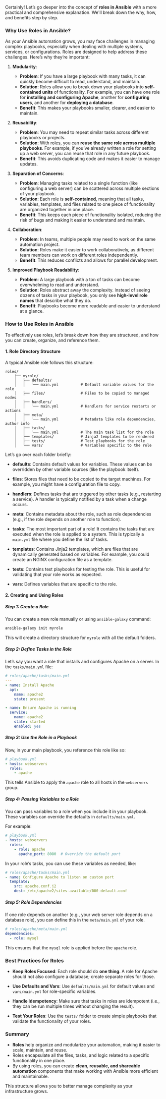 Certainly! Let’s go deeper into the concept of **roles in Ansible** with a more practical and comprehensive explanation. We'll break down the why, how, and benefits step by step.

### **Why Use Roles in Ansible?**

As your Ansible automation grows, you may face challenges in managing complex playbooks, especially when dealing with multiple systems, services, or configurations. Roles are designed to help address these challenges. Here’s why they’re important:

1. **Modularity**:
   - **Problem**: If you have a large playbook with many tasks, it can quickly become difficult to read, understand, and maintain.
   - **Solution**: Roles allow you to break down your playbooks into **self-contained units** of functionality. For example, you can have one role for **installing and configuring Apache**, another for **configuring users**, and another for **deploying a database**.
   - **Benefit**: This makes your playbooks smaller, clearer, and easier to maintain.

2. **Reusability**:
   - **Problem**: You may need to repeat similar tasks across different playbooks or projects.
   - **Solution**: With roles, you can **reuse the same role across multiple playbooks**. For example, if you’ve already written a role for setting up a web server, you can reuse that role in any future playbook.
   - **Benefit**: This avoids duplicating code and makes it easier to manage updates.

3. **Separation of Concerns**:
   - **Problem**: Managing tasks related to a single function (like configuring a web server) can be scattered across multiple sections of your playbook.
   - **Solution**: Each role is **self-contained**, meaning that all tasks, variables, templates, and files related to one piece of functionality are organized together in one place.
   - **Benefit**: This keeps each piece of functionality isolated, reducing the risk of bugs and making it easier to understand and maintain.

4. **Collaboration**:
   - **Problem**: In teams, multiple people may need to work on the same automation project.
   - **Solution**: Roles make it easier to work collaboratively, as different team members can work on different roles independently.
   - **Benefit**: This reduces conflicts and allows for parallel development.

5. **Improved Playbook Readability**:
   - **Problem**: A large playbook with a ton of tasks can become overwhelming to read and understand.
   - **Solution**: Roles abstract away the complexity. Instead of seeing dozens of tasks in your playbook, you only see **high-level role names** that describe what they do.
   - **Benefit**: Playbooks become more readable and easier to understand at a glance.

### **How to Use Roles in Ansible**

To effectively use roles, let’s break down how they are structured, and how you can create, organize, and reference them.

#### **1. Role Directory Structure**

A typical Ansible role follows this structure:

```
roles/
    ├── myrole/
    │   ├── defaults/
    │   │   └── main.yml          # Default variable values for the role
    │   ├── files/                # Files to be copied to managed nodes
    │   ├── handlers/
    │   │   └── main.yml          # Handlers for service restarts or actions
    │   ├── meta/
    │   │   └── main.yml          # Metadata like role dependencies, author info
    │   ├── tasks/
    │   │   └── main.yml          # The main task list for the role
    │   ├── templates/            # Jinja2 templates to be rendered
    │   ├── tests/                # Test playbooks for the role
    │   └── vars/                 # Variables specific to the role
```

Let’s go over each folder briefly:

- **defaults**: Contains default values for variables. These values can be overridden by other variable sources (like the playbook itself).
  
- **files**: Stores files that need to be copied to the target machines. For example, you might have a configuration file to copy.
  
- **handlers**: Defines tasks that are triggered by other tasks (e.g., restarting a service). A handler is typically notified by a task when a change occurs.
  
- **meta**: Contains metadata about the role, such as role dependencies (e.g., if the role depends on another role to function).
  
- **tasks**: The most important part of a role! It contains the tasks that are executed when the role is applied to a system. This is typically a `main.yml` file where you define the list of tasks.
  
- **templates**: Contains Jinja2 templates, which are files that are dynamically generated based on variables. For example, you could create an NGINX configuration file as a template.
  
- **tests**: Contains test playbooks for testing the role. This is useful for validating that your role works as expected.

- **vars**: Defines variables that are specific to the role.

#### **2. Creating and Using Roles**

##### **Step 1: Create a Role**
You can create a new role manually or using `ansible-galaxy` command:

```bash
ansible-galaxy init myrole
```

This will create a directory structure for `myrole` with all the default folders.

##### **Step 2: Define Tasks in the Role**

Let’s say you want a role that installs and configures Apache on a server. In the `tasks/main.yml` file:

```yaml
# roles/apache/tasks/main.yml
---
- name: Install Apache
  apt:
    name: apache2
    state: present

- name: Ensure Apache is running
  service:
    name: apache2
    state: started
    enabled: yes
```

##### **Step 3: Use the Role in a Playbook**

Now, in your main playbook, you reference this role like so:

```yaml
# playbook.yml
- hosts: webservers
  roles:
    - apache
```

This tells Ansible to apply the `apache` role to all hosts in the `webservers` group.

##### **Step 4: Passing Variables to a Role**

You can pass variables to a role when you include it in your playbook. These variables can override the defaults in `defaults/main.yml`.

For example:

```yaml
# playbook.yml
- hosts: webservers
  roles:
    - role: apache
      apache_port: 8080  # Override the default port
```

In your role’s tasks, you can use these variables as needed, like:

```yaml
# roles/apache/tasks/main.yml
- name: Configure Apache to listen on custom port
  template:
    src: apache.conf.j2
    dest: /etc/apache2/sites-available/000-default.conf
```

##### **Step 5: Role Dependencies**

If one role depends on another (e.g., your web server role depends on a database role), you can define this in the `meta/main.yml` of your role.

```yaml
# roles/apache/meta/main.yml
dependencies:
  - role: mysql
```

This ensures that the `mysql` role is applied before the `apache` role.

### **Best Practices for Roles**

- **Keep Roles Focused**: Each role should do **one thing**. A role for Apache should not also configure a database; create separate roles for those.
  
- **Use Defaults and Vars**: Use `defaults/main.yml` for default values and `vars/main.yml` for role-specific variables.
  
- **Handle Idempotency**: Make sure that tasks in roles are idempotent (i.e., they can be run multiple times without changing the result).

- **Test Your Roles**: Use the `tests/` folder to create simple playbooks that validate the functionality of your roles.

### **Summary**

- **Roles** help organize and modularize your automation, making it easier to scale, maintain, and reuse.
- Roles encapsulate all the files, tasks, and logic related to a specific functionality in one place.
- By using roles, you can create **clean, reusable, and shareable automation** components that make working with Ansible more efficient and maintainable.

This structure allows you to better manage complexity as your infrastructure grows.